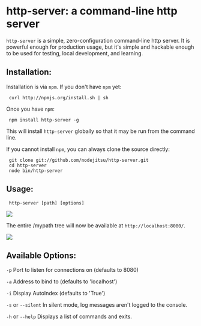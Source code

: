 # http-server: a command-line http server

`http-server` is a simple, zero-configuration command-line http server.  It is powerful enough for production usage, but it's simple and hackable enough to be used for testing, local development, and learning.

## Installation:

Installation is via `npm`.  If you don't have `npm` yet:

     curl http://npmjs.org/install.sh | sh
     
Once you have `npm`:

     npm install http-server -g
     
This will install `http-server` globally so that it may be run from the command line.


If you cannot install `npm`, you can always clone the source directly:

     git clone git://github.com/nodejitsu/http-server.git
     cd http-server
     node bin/http-server

## Usage:

     http-server [path] [options]

<img src="https://github.com/nodejitsu/http-server/raw/master/screenshots/start.png"/></img>
     
The entire /mypath tree will now be available at `http://localhost:8080/`.  

<img src="https://github.com/nodejitsu/http-server/raw/master/screenshots/directory.png"/></img>

## Available Options:

`-p` Port to listen for connections on (defaults to 8080)

`-a` Address to bind to (defaults to 'localhost')

`-i` Display AutoIndex (defaults to 'True')

`-s` or `--silent` In silent mode, log messages aren't logged to the console.

`-h` or `--help` Displays a list of commands and exits.
